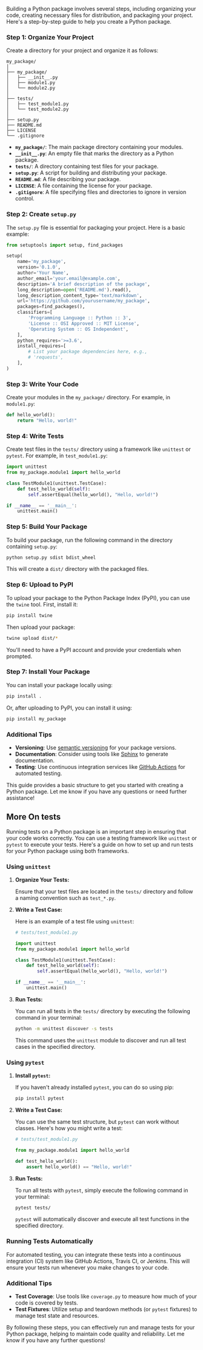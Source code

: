 Building a Python package involves several steps, including organizing your code, creating necessary files for distribution, and packaging your project. Here's a step-by-step guide to help you create a Python package.

### Step 1: Organize Your Project

Create a directory for your project and organize it as follows:

```
my_package/
│
├── my_package/
│   ├── __init__.py
│   ├── module1.py
│   └── module2.py
│
├── tests/
│   ├── test_module1.py
│   └── test_module2.py
│
├── setup.py
├── README.md
├── LICENSE
└── .gitignore
```

- **`my_package/`**: The main package directory containing your modules.
- **`__init__.py`**: An empty file that marks the directory as a Python package.
- **`tests/`**: A directory containing test files for your package.
- **`setup.py`**: A script for building and distributing your package.
- **`README.md`**: A file describing your package.
- **`LICENSE`**: A file containing the license for your package.
- **`.gitignore`**: A file specifying files and directories to ignore in version control.

### Step 2: Create `setup.py`

The `setup.py` file is essential for packaging your project. Here is a basic example:

```python
from setuptools import setup, find_packages

setup(
    name='my_package',
    version='0.1.0',
    author='Your Name',
    author_email='your.email@example.com',
    description='A brief description of the package',
    long_description=open('README.md').read(),
    long_description_content_type='text/markdown',
    url='https://github.com/yourusername/my_package',
    packages=find_packages(),
    classifiers=[
        'Programming Language :: Python :: 3',
        'License :: OSI Approved :: MIT License',
        'Operating System :: OS Independent',
    ],
    python_requires='>=3.6',
    install_requires=[
        # List your package dependencies here, e.g.,
        # 'requests',
    ],
)
```

### Step 3: Write Your Code

Create your modules in the `my_package/` directory. For example, in `module1.py`:

```python
def hello_world():
    return "Hello, world!"
```

### Step 4: Write Tests

Create test files in the `tests/` directory using a framework like `unittest` or `pytest`. For example, in `test_module1.py`:

```python
import unittest
from my_package.module1 import hello_world

class TestModule1(unittest.TestCase):
    def test_hello_world(self):
        self.assertEqual(hello_world(), "Hello, world!")

if __name__ == '__main__':
    unittest.main()
```

### Step 5: Build Your Package

To build your package, run the following command in the directory containing `setup.py`:

```bash
python setup.py sdist bdist_wheel
```

This will create a `dist/` directory with the packaged files.

### Step 6: Upload to PyPI

To upload your package to the Python Package Index (PyPI), you can use the `twine` tool. First, install it:

```bash
pip install twine
```

Then upload your package:

```bash
twine upload dist/*
```

You'll need to have a PyPI account and provide your credentials when prompted.

### Step 7: Install Your Package

You can install your package locally using:

```bash
pip install .
```

Or, after uploading to PyPI, you can install it using:

```bash
pip install my_package
```

### Additional Tips

- **Versioning**: Use [semantic versioning](https://semver.org/) for your package versions.
- **Documentation**: Consider using tools like [Sphinx](https://www.sphinx-doc.org/) to generate documentation.
- **Testing**: Use continuous integration services like [GitHub Actions](https://github.com/features/actions) for automated testing.

This guide provides a basic structure to get you started with creating a Python package. Let me know if you have any questions or need further assistance!

## More On tests


Running tests on a Python package is an important step in ensuring that your code works correctly. You can use a testing framework like `unittest` or `pytest` to execute your tests. Here's a guide on how to set up and run tests for your Python package using both frameworks.

### Using `unittest`

1. **Organize Your Tests:**

   Ensure that your test files are located in the `tests/` directory and follow a naming convention such as `test_*.py`.

2. **Write a Test Case:**

   Here is an example of a test file using `unittest`:

   ```python
   # tests/test_module1.py

   import unittest
   from my_package.module1 import hello_world

   class TestModule1(unittest.TestCase):
       def test_hello_world(self):
           self.assertEqual(hello_world(), "Hello, world!")

   if __name__ == '__main__':
       unittest.main()
   ```

3. **Run Tests:**

   You can run all tests in the `tests/` directory by executing the following command in your terminal:

   ```bash
   python -m unittest discover -s tests
   ```

   This command uses the `unittest` module to discover and run all test cases in the specified directory.

### Using `pytest`

1. **Install `pytest`:**

   If you haven't already installed `pytest`, you can do so using pip:

   ```bash
   pip install pytest
   ```

2. **Write a Test Case:**

   You can use the same test structure, but `pytest` can work without classes. Here's how you might write a test:

   ```python
   # tests/test_module1.py

   from my_package.module1 import hello_world

   def test_hello_world():
       assert hello_world() == "Hello, world!"
   ```

3. **Run Tests:**

   To run all tests with `pytest`, simply execute the following command in your terminal:

   ```bash
   pytest tests/
   ```

   `pytest` will automatically discover and execute all test functions in the specified directory.

### Running Tests Automatically

For automated testing, you can integrate these tests into a continuous integration (CI) system like GitHub Actions, Travis CI, or Jenkins. This will ensure your tests run whenever you make changes to your code.

### Additional Tips

- **Test Coverage**: Use tools like `coverage.py` to measure how much of your code is covered by tests.
- **Test Fixtures**: Utilize setup and teardown methods (or `pytest` fixtures) to manage test state and resources.

By following these steps, you can effectively run and manage tests for your Python package, helping to maintain code quality and reliability. Let me know if you have any further questions!